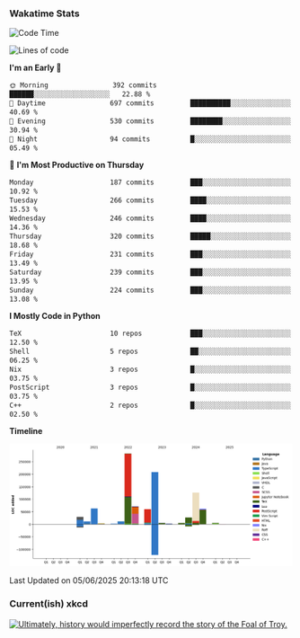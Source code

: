 ### Wakatime Stats
<!--START_SECTION:waka-->
![Code Time](http://img.shields.io/badge/Code%20Time-3%2C261%20hrs%2010%20mins-blue)

![Lines of code](https://img.shields.io/badge/From%20Hello%20World%20I%27ve%20Written-976.3%20thousand%20lines%20of%20code-blue)

**I'm an Early 🐤** 

```text
🌞 Morning                392 commits         ██████░░░░░░░░░░░░░░░░░░░   22.88 % 
🌆 Daytime                697 commits         ██████████░░░░░░░░░░░░░░░   40.69 % 
🌃 Evening                530 commits         ████████░░░░░░░░░░░░░░░░░   30.94 % 
🌙 Night                  94 commits          █░░░░░░░░░░░░░░░░░░░░░░░░   05.49 % 
```
📅 **I'm Most Productive on Thursday** 

```text
Monday                   187 commits         ███░░░░░░░░░░░░░░░░░░░░░░   10.92 % 
Tuesday                  266 commits         ████░░░░░░░░░░░░░░░░░░░░░   15.53 % 
Wednesday                246 commits         ████░░░░░░░░░░░░░░░░░░░░░   14.36 % 
Thursday                 320 commits         █████░░░░░░░░░░░░░░░░░░░░   18.68 % 
Friday                   231 commits         ███░░░░░░░░░░░░░░░░░░░░░░   13.49 % 
Saturday                 239 commits         ███░░░░░░░░░░░░░░░░░░░░░░   13.95 % 
Sunday                   224 commits         ███░░░░░░░░░░░░░░░░░░░░░░   13.08 % 
```


**I Mostly Code in Python** 

```text
TeX                      10 repos            ███░░░░░░░░░░░░░░░░░░░░░░   12.50 % 
Shell                    5 repos             ██░░░░░░░░░░░░░░░░░░░░░░░   06.25 % 
Nix                      3 repos             █░░░░░░░░░░░░░░░░░░░░░░░░   03.75 % 
PostScript               3 repos             █░░░░░░░░░░░░░░░░░░░░░░░░   03.75 % 
C++                      2 repos             █░░░░░░░░░░░░░░░░░░░░░░░░   02.50 % 
```



**Timeline**

![Lines of Code chart](https://raw.githubusercontent.com/joshuajeschek/joshuajeschek/main/assets/bar_graph.png)


 Last Updated on 05/06/2025 20:13:18 UTC
<!--END_SECTION:waka-->

### Current(ish) xkcd
<a id="xkcd-a" title="Ultimately, history would imperfectly record the story of the Foal of Troy." href="https://www.xkcd.com" target="_blank">
        <img align="center" id="xkcd-img" src="https://imgs.xkcd.com/comics/trojan_horse.png" alt="Ultimately, history would imperfectly record the story of the Foal of Troy." height=300 />
</a>
